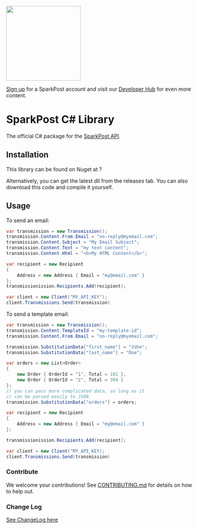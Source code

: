 <a href="https://www.sparkpost.com"><img src="https://www.sparkpost.com/sites/default/files/attachments/SparkPost_Logo_2-Color_Gray-Orange_RGB.svg" width="200px"/></a>

[Sign up](https://app.sparkpost.com/sign-up?src=Dev-Website&sfdcid=70160000000pqBb) for a SparkPost account and visit our [Developer Hub](https://developers.sparkpost.com) for even more content.

# SparkPost C# Library

The official C# package for the [SparkPost API](https://www.sparkpost.com/api).

## Installation

This library can be found on Nuget at ?

Alternatively, you can get the latest dll from the releases tab.  You can also download this code and compile it yourself.

## Usage

To send an email:

```c#
var transmission = new Transmission();
transmission.Content.From.Email = "no-reply@myemail.com";
transmission.Content.Subject = "My Email Subject";
transmission.Content.Text = "my text content";
transmission.Content.Html = "<b>My HTML Content</b>";

var recipient = new Recipient
{
    Address = new Address { Email = "my@email.com" }
};
transmissionission.Recipients.Add(recipient);

var client = new Client("MY_API_KEY");
client.Transmissions.Send(transmission)

```

To send a template email:

```c#
var transmission = new Transmission();
transmission.Content.TemplateId = "my-template-id";
transmission.Content.From.Email = "no-reply@myemail.com";

transmission.SubstitutionData["first_name"] = "John";
transmission.SubstitutionData["last_name"] = "Doe";

var orders = new List<Order>
{
    new Order { OrderId = "1", Total = 101 },
    new Order { OrderId = "2", Total = 304 }
};
// you can pass more complicated data, so long as it
// can be parsed easily to JSON
transmission.SubstitutionData["orders"] = orders;

var recipient = new Recipient
{
    Address = new Address { Email = "my@email.com" }
};

transmissionission.Recipients.Add(recipient);

var client = new Client("MY_API_KEY);
client.Transmissions.Send(transmission)

```

### Contribute

We welcome your contributions!  See [CONTRIBUTING.md](CONTRIBUTING.md) for details on how to help out.

### Change Log

[See ChangeLog here](CHANGELOG.md)
